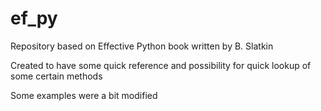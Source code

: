 # ef_py

Repository based on Effective Python book written by B. Slatkin

Created to have some quick reference and possibility for quick lookup of some certain methods

Some examples were a bit modified
